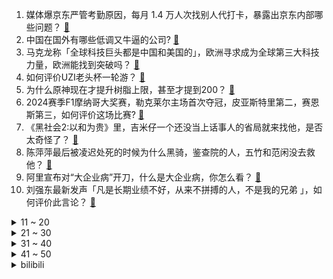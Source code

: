 1. 媒体爆京东严管考勤原因，每月 1.4 万人次找别人代打卡，暴露出京东内部哪些问题？ [:link:](https://www.zhihu.com/question/657219931)
2. 中国在国外有哪些低调又牛逼的公司? [:link:](https://www.zhihu.com/question/656134316)
3. 马克龙称「全球科技巨头都是中国和美国的」，欧洲寻求成为全球第三大科技力量，欧洲能找到突破吗？ [:link:](https://www.zhihu.com/question/657125247)
4. 如何评价UZI老头杯一轮游？ [:link:](https://www.zhihu.com/question/657264170)
5. 为什么原神现在才提升树脂上限，甚至才提到200？ [:link:](https://www.zhihu.com/question/656807389)
6. 2024赛季F1摩纳哥大奖赛，勒克莱尔主场首次夺冠，皮亚斯特里第二，赛恩斯第三，如何评价这场比赛? [:link:](https://www.zhihu.com/question/657252337)
7. 《黑社会2:以和为贵》里，吉米仔一个还没当上话事人的省局就来找他，是否太奇怪了？ [:link:](https://www.zhihu.com/question/657121835)
8. 陈萍萍最后被凌迟处死的时候为什么黑骑，鉴查院的人，五竹和范闲没去救他？ [:link:](https://www.zhihu.com/question/479320009)
9. 阿里宣布对“大企业病”开刀，什么是大企业病，你怎么看？ [:link:](https://www.zhihu.com/question/657212624)
10. 刘强东最新发声「凡是长期业绩不好，从来不拼搏的人，不是我的兄弟 」，如何评价此言论？ [:link:](https://www.zhihu.com/question/657136289)
<details>
<summary>11 ~ 20</summary>

11. 「被家暴 16 次需终身挂粪袋」女子离婚案将开庭，其希望将施暴者罪名改为故意杀人罪，能否获得法庭支持？ [:link:](https://www.zhihu.com/question/657127236)
12. 怎么看待美军3亿美元造的加沙码头被冲毁了? [:link:](https://www.zhihu.com/question/657216875)
13. 网传《歌手 2024》第四期补位歌手是孙楠，相比其他歌手他的实力如何？期待他的表现吗？ [:link:](https://www.zhihu.com/question/657219200)
14. 上海迪士尼将启用六级票价结构，新增539元和659元两级票价，将根据预估客流量定价，哪些信息值得关注？ [:link:](https://www.zhihu.com/question/657107582)
15. 苏联人均粮食产量和进口量都不低，为何苏联群众却面临严重的食物短缺问题？ [:link:](https://www.zhihu.com/question/270183042)
16. 足球比赛中，如果一方的门将被红牌罚下，并且该队已经用完了换人名额，一般会怎样处理？ [:link:](https://www.zhihu.com/question/656622616)
17. 现实中可以劈出刀气吗？哪怕只能延伸半厘米? [:link:](https://www.zhihu.com/question/653556648)
18. 《庆余年》中为什么陈萍萍、林若甫都心甘情愿为范闲铺后路？ [:link:](https://www.zhihu.com/question/657157672)
19. 如何评价电视剧《庆余年第二季》第 23 集？ [:link:](https://www.zhihu.com/question/657247455)
20. 央视曝光一些加油站加一箱油最多能「偷油」20%，92 号冒充 95 号等，哪些信息值得关注？ [:link:](https://www.zhihu.com/question/657213642)
</details>
<details>
<summary>21 ~ 30</summary>

21. 以军缩小在拉法以东部队的规模，释放出哪些信号？对巴以局势有哪些影响？ [:link:](https://www.zhihu.com/question/657234387)
22. 男生真的可以一直爱一个女生吗？ [:link:](https://www.zhihu.com/question/372544195)
23. 你觉得被严重高估的作家和作品？ [:link:](https://www.zhihu.com/question/655032779)
24. 端午假期火车票开售，国内游出游人次同比翻番，暑期文旅预订单量已同比增长 63%，哪些信息值得关注？ [:link:](https://www.zhihu.com/question/657136022)
25. 特拉维夫等以色列中部地区拉响防空警报，巴以局势现在状况如何？ [:link:](https://www.zhihu.com/question/657247580)
26. 最近看书刷题感觉自己的眼睛很疲惫，有什么性能较强且不卡顿的读写本适合学生日常学习？ [:link:](https://www.zhihu.com/question/654162995)
27. 有哪些必须要懂两门语言才能听懂的笑话？ [:link:](https://www.zhihu.com/question/655049205)
28. 如何解读 Yann LeCun 5 月 23 日的推文建议学生不要在大模型方向工作？ [:link:](https://www.zhihu.com/question/656903686)
29. 图们江的入海口对东北有什么意义? [:link:](https://www.zhihu.com/question/55964749)
30. 有一个国（境）外亲戚是什么体验？ [:link:](https://www.zhihu.com/question/267512200)
</details>
<details>
<summary>31 ~ 40</summary>

31. 关于马化腾，有哪些有趣的故事？ [:link:](https://www.zhihu.com/question/19553979)
32. 618 旧家电换新在哪最划算？ [:link:](https://www.zhihu.com/question/657215907)
33. 《绝区零》被捧得这么高，公测后会不会出大问题？ [:link:](https://www.zhihu.com/question/657013221)
34. 三大方便面巨头一年少卖20亿，为啥方便面突然卖不动了？ [:link:](https://www.zhihu.com/question/657212491)
35. 以色列究竟该不该与“哈马斯”进行和谈？ [:link:](https://www.zhihu.com/question/657012498)
36. 如何评价2024CCPC济南邀请赛暨山东省赛？ [:link:](https://www.zhihu.com/question/655020067)
37. 如何评价2024CCPC福州邀请赛暨福建省赛? [:link:](https://www.zhihu.com/question/656919810)
38. 如何评价电视剧《庆余年第二季》第 21-22 集？ [:link:](https://www.zhihu.com/question/657247340)
39. 如何评价2024CCPC广东邀请赛暨GDCPC广东省赛？ [:link:](https://www.zhihu.com/question/656090137)
40. 不懂艺术的家长，该如何给孩子进行儿童艺术启蒙？ [:link:](https://www.zhihu.com/question/657026787)
</details>
<details>
<summary>41 ~ 50</summary>

41. 如何看待xiye疑似加入TES成为中路专职教练，你觉得今年的TES有机会夺冠吗？ [:link:](https://www.zhihu.com/question/657209324)
42. 马斯克称 AI 将取代所有岗位，未来我们可能都不需要工作了，你认同吗？有哪些岗位 AI 难以替代？ [:link:](https://www.zhihu.com/question/657160396)
43. 怎样才能培养出内心强大的孩子？ [:link:](https://www.zhihu.com/question/654789206)
44. 汽车三个月不开会怎么样？ [:link:](https://www.zhihu.com/question/603094071)
45. 未来十年，你有什么忠告或者建议？ [:link:](https://www.zhihu.com/question/654361897)
46. 为什么十年前的考公热度不如今天？ [:link:](https://www.zhihu.com/question/648964415)
47. 职场上为什么不能越级汇报？ [:link:](https://www.zhihu.com/question/656147427)
48. 专家称要支持 60-70 岁「青年老年人」老年人的求职和工作需要，你怎么看？ [:link:](https://www.zhihu.com/question/656675954)
49. 如何评价《原神》4.7新深渊幻想真镜剧诗？ [:link:](https://www.zhihu.com/question/656407099)
50. 可以送一张你随手拍的照片吗？ [:link:](https://www.zhihu.com/question/647454828)
</details><details>
<summary>bilibili</summary>

</details>